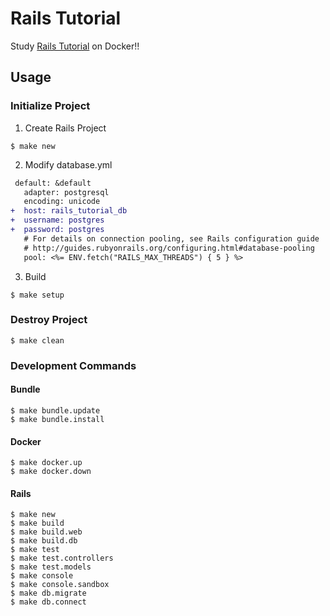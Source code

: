 # Rails Tutorial
Study [Rails Tutorial](https://railstutorial.jp/chapters/beginning?version=5.1) on Docker!!

## Usage
### Initialize Project
1. Create Rails Project

```
$ make new
```

2. Modify database.yml

```diff
 default: &default
   adapter: postgresql
   encoding: unicode
+  host: rails_tutorial_db
+  username: postgres
+  password: postgres
   # For details on connection pooling, see Rails configuration guide
   # http://guides.rubyonrails.org/configuring.html#database-pooling
   pool: <%= ENV.fetch("RAILS_MAX_THREADS") { 5 } %>
```

3. Build

```
$ make setup
```

### Destroy Project
```
$ make clean
```

### Development Commands
#### Bundle
```
$ make bundle.update
$ make bundle.install
```

#### Docker
```
$ make docker.up
$ make docker.down
```

#### Rails
```
$ make new
$ make build
$ make build.web
$ make build.db
$ make test
$ make test.controllers
$ make test.models
$ make console
$ make console.sandbox
$ make db.migrate
$ make db.connect
```
